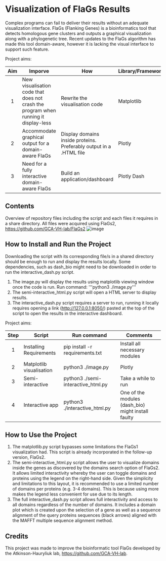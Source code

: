 # Visualization of FlaGs Results

Complex programs can fail to deliver their results without an adequate visualization interface. FlaGs (Flanking Genes) is a bioinformatics tool that detects homologous gene clusters and outputs a graphical visualization along with a phylogenetic tree. Recent updates to the FlaGs algorithm has made this tool domain-aware, however it is lacking the visual interface to support such feature. 

Project aims:

| Aim  | Imporve | How | Library/Framework |
| :--: | ------- | ---- |------------------ |
| 1 | New visualisation code that does not crash the program when running it display-less | Rewrite the visualisation code | Matplotlib |
| 2 | Accommodate graphical output for a domain-aware FlaGs | Display domains inside proteins. Preferably output in a .HTML file | Plotly |
| 3 | Need for a fully interactive domain-aware FlaGs | Build an application/dashboard | Plotly Dash |


## Contents

Overview of repository files including the script and each files it requires in a share directory. All files were acquired using FlaGs2, https://github.com/GCA-VH-lab/FlaGs2 
![image](https://user-images.githubusercontent.com/100831180/183397550-e7fa4cac-fa95-4514-b5c2-21b08d68ce36.png)
	

## How to Install and Run the Project

Downloading the script with its corresponding file/s in a shared directory should be enough to run and display the results locally. Some dependencies, such as dash_bio might need to be downloaded in order to run the interactive_dash.py script.  

1. The image.py will display the results using matplotlib viewing window once the code is run. Run command: '''python3 ./image.py'''
2. The semi-interactive_html.py script will open a HTML server to display results. 
3. The interactive_dash.py script requires a server to run, running it locally requires opening a link (http://127.0.0.1:8050/) pasted at the top of the script to open the results in the interactive dashboard. 


Project aims:

| Step  | Script | Run command | Comments |
| :--: | ------- | ---- |------------------ |
| 1 | Installing Requirements | pip install -r requirements.txt | Install all necessary modules |
| 2 | Matplotlib visualisation | python3 ./image.py | Plotly |
| 3 | Semi-interactive | python3 ./semi-interactive_html.py | Take a while to run |
| 4 | Interactive app | python3 ./interactive_html.py | One of the modules (dash_bio) might install faulty |

## How to Use the Project
1.	The matplotlib.py script bypasses some limitations the FlaGs1 visualization had. This script is already incorporated in the follow-up version, FlaGs2. 
2.	The semi-interactive_html.py script allows the user to visualize domains inside the genes as discovered by the domains search option of FlaGs2. It allows limited interactivity whereby the user can toggle domains and proteins using the legend on the right-hand side. Given the simplicity and limitations to this layout, it is recommended to use a limited number of domains per proteins (e.g. 3-4 domains). This is because using more makes the legend less convenient for use due to its length. 
3.	The full interactive_dash.py script allows full interactivity and access to all domains regardless of the number of domains. It includes a domain plot which is created upon the selection of a gene as well as a sequence alignment of the query proteins sequences (black arrows) aligned with the MAFFT multiple sequence alignment method.

## Credits
This project was made to improve the bioinformatic tool FlaGs developed by the Atkinson-Hauryliuk lab, https://github.com/GCA-VH-lab.



